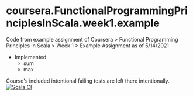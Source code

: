 # coursera.FunctionalProgrammingPrinciplesInScala.week1.example
Code from example assignment of Coursera > Functional Programming Principles in Scala > Week 1 > Example Assignment
as of 5/14/2021

- Implemented
  - sum
  - max
  
Course's included intentional failing tests are left there intentionally.
[![Scala CI](https://github.com/kaovilai/coursera.FunctionalProgrammingPrinciplesInScala.week1.example/actions/workflows/scala.yml/badge.svg)](https://github.com/kaovilai/coursera.FunctionalProgrammingPrinciplesInScala.week1.example/actions/workflows/scala.yml)
